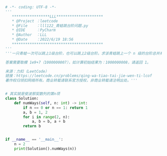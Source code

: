 
<BlogInfo title="125.青蛙跳台阶问题" author="白日梦想猿" pv=0 read_times=0 pre_cost_time=0分42秒 category="leetcode" tag_list="['leetcode']" create_time="2022.06.19 18:56:30" update_time="2022.06.19 19:17:03" />

```python
# -*- coding: UTF-8 -*-
'''
   *****************LLL*********************
   * @Project ：leetcode                       
   * @File    ：lll122_青蛙跳台阶问题.py                  
   * @IDE     ：PyCharm             
   * @Author  ：LLL                         
   * @Date    ：2022/6/19 18:56             
   *****************************************
'''
'''一只青蛙一次可以跳上1级台阶，也可以跳上2级台阶。求该青蛙跳上一个 n 级的台阶总共有多少种跳法。

答案需要取模 1e9+7（1000000007），如计算初始结果为：1000000008，请返回 1。

来源：力扣（LeetCode）
链接：https://leetcode.cn/problems/qing-wa-tiao-tai-jie-wen-ti-lcof
著作权归领扣网络所有。商业转载请联系官方授权，非商业转载请注明出处。'''


# 其实就是斐波那契数列的第n项
class Solution:
    def numWays(self, n: int) -> int:
        if n == 0 or n == 1: return 1
        a, b = 1, 2
        for i in range(2, n):
            a, b = b, a + b
        return b


if __name__ == '__main__':
    n = 2
    print(Solution().numWays(n))

```
